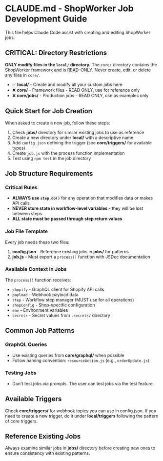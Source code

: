 
# CLAUDE.md - ShopWorker Job Development Guide

This file helps Claude Code assist with creating and editing ShopWorker jobs.

## CRITICAL: Directory Restrictions

**ONLY modify files in the `local/` directory.** The `core/` directory contains the ShopWorker framework and is READ-ONLY. Never create, edit, or delete any files in `core/`.

- ✅ **local/** - Create and modify all your custom jobs here
- ❌ **core/** - Framework files - READ ONLY, use for reference only
- ❌ **core/jobs/** - Production jobs - READ ONLY, use as examples only

## Quick Start for Job Creation

When asked to create a new job, follow these steps:
1. Check **jobs/** directory for similar existing jobs to use as reference
2. Create a new directory under **local/** with a descriptive name
3. Add `config.json` defining the trigger (see **core/triggers/** for available types)
4. Create `job.js` with the process function implementation
5. Test using `npm test` in the job directory

## Job Structure Requirements

### Critical Rules
- **ALWAYS use `step.do()`** for any operation that modifies data or makes API calls
- **NEVER store state in workflow-level variables** - they will be lost between steps
- **ALL state must be passed through step return values**

### Job File Template
Every job needs these two files:

1. **config.json** - Reference existing jobs in **jobs/** for patterns
2. **job.js** - Must export a `process()` function with JSDoc documentation

### Available Context in Jobs

The `process()` function receives:
- `shopify` - GraphQL client for Shopify API calls
- `payload` - Webhook payload data
- `step` - Workflow step manager (MUST use for all operations)
- `shopConfig` - Shop-specific configuration
- `env` - Environment variables
- `secrets` - Secret values from `.secrets/` directory

## Common Job Patterns

### GraphQL Queries
- Use existing queries from **core/graphql/** when possible
- Follow naming convention: `resourceAction.js` (e.g., `orderUpdate.js`)

### Testing Jobs
- Don't test jobs via prompts. The user can test jobs via the test feature.

## Available Triggers
Check **core/triggers/** for webhook topics you can use in config.json. If you need to create a new trigger, do it under **local/triggers** following the pattern of core triggers.

## Reference Existing Jobs
Always examine similar jobs in **jobs/** directory before creating new ones to ensure consistency with existing patterns.
